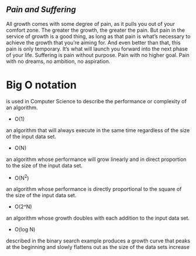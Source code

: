 ## ***Pain and Suffering***
 All growth comes with some degree of pain, as it pulls you out of your comfort zone. The greater the growth, the greater the pain. But pain in the service of growth is a good thing, as long as that pain is what’s necessary to achieve the growth that you’re aiming for. And even better than that, this pain is only temporary. It’s what will launch you forward into the next phase of your life.
 Suffering is pain without purpose. Pain with no higher goal. Pain with no dreams, no ambition, no aspiration.

# Big O notation 
is used in Computer Science to describe the performance or complexity of an algorithm.

- O(1)

an algorithm that will always execute in the same time regardless of the size of the input data set.

- O(N)

an algorithm whose performance will grow linearly and in direct proportion to the size of the input data set. 

- O(N<sup>2</sup>)

an algorithm whose performance is directly proportional to the square of the size of the input data set.

- O(2^N)

an algorithm whose growth doubles with each addition to the input data set.

- O(log N)

described in the binary search example produces a growth curve that peaks at the beginning and slowly flattens out as the size of the data sets increase